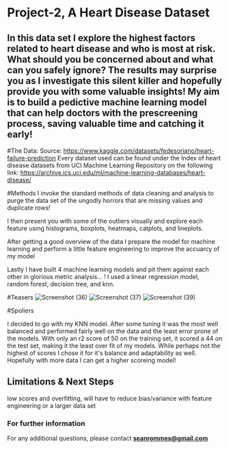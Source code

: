 # Project-2, A Heart Disease Dataset

## In this data set I explore the highest factors related to heart disease and who is most at risk. What should you be concerned about and what can you safely ignore? The results may surprise you as I investigate this silent killer and hopefully provide you with some valuable insights! My aim is to build a pedictive machine learning model that can help doctors with the prescreening process, saving valuable time and catching it early!

#The Data:
  Source: https://www.kaggle.com/datasets/fedesoriano/heart-failure-prediction
  Every dataset used can be found under the Index of heart disease datasets from UCI Machine Learning Repository on the following link: https://archive.ics.uci.edu/ml/machine-learning-databases/heart-disease/
  
  #Methods
  I invoke the standard methods of data cleaning and analysis to purge the data set of the ungodly horrors that are missing values and duplicate rows!
  
  I then present you with some of the outliers visually and explore each feature using histograms, boxplots, heatmaps, catplots, and lineplots.
  
  After getting a good overview of the data I prepare the model for machine learning and perform a little feature engineering to improve the accuarcy of my model
  
  Lastly I have built 4 machine learning models and pit them against each other in glorious metric analysis... ! I used a linear regression model, random forest, decision tree, and knn.
  
  #Teasers
  ![Screenshot (36)](https://user-images.githubusercontent.com/107956865/186997334-4969ded5-1f00-4fd5-bfa3-79afc05a0e94.png)
![Screenshot (37)](https://user-images.githubusercontent.com/107956865/186997348-ce9ca689-98c5-419c-9609-cfa821746ff7.png)
![Screenshot (39)](https://user-images.githubusercontent.com/107956865/186997359-789a838d-300f-476d-a65d-73ed907d5727.png)

  #Spoliers
  
  I decided to go with my KNN model. After some tuning it was the most well balanced and performed fairly well on the data and the least error prone of the models.
  With only an r2 score of 50 on the training set, it scored a 44 on the test set, making it the least over fit of my models. While perhaps not the highest of scores I chose it for it's balance and adaptability as well. Hopefully with more data I can get a higher scoreing model! 
  
  ## Limitations & Next Steps

   low scores and overfitting, will have to reduce bias/variance with feature engineering or a larger data set
   
   ### For further information


For any additional questions, please contact **seanrommes@gmail.com**
